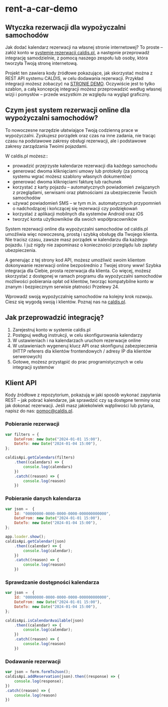 # rent-a-car-demo

<h2>
  Wtyczka rezerwacji dla wypożyczalni samochodów 
</h2>

<p>
 Jak dodać kalendarz rezerwacji na własnej stronie internetowej? To proste – załóż konto w <a href="https://caldis.pl">systemie rezerwacji caldis.pl</a>, a następnie przeprowadź integrację samodzielnie, z pomocą naszego zespołu lub osoby, która tworzyła Twoją stronę internetową.
</p>

<p>
  Projekt ten zawiera kody źródłowe pokazujące, jak skorzystać można z REST API systemu CALDIS, w celu dodawania rezerwacji. Przykład integracji możesz zobaczyć na <a href="https://demo-car-rental-2.caldis.pl">STRONIE DEMO</a>. Oczywiście jest to tylko szablon, a całą koncepcję integracji możesz przeprowadzić według 
  własnej wizji i pomysłów – przede wszystkim ze względu na wygląd graficzny.
</p>

<h2>
  Czym jest system rezerwacji online dla wypożyczalni samochodów?
</h2>

<p>
  To nowoczesne narzędzie ułatwiające Twoją codzienną prace w wypożyczalni. Zyskujesz porządek oraz czas na inne zadania, nie tracąc czasu na podstawowe zakresy obsługi rezerwacji, ale i podstawowe zakresy zarządzania Twoimi pojazdami. 
</p>

<p>
  W caldis.pl możesz::
</p>

<ul>
  <li>
    prowadzić przejrzyste kalendarze rezerwacji dla każdego samochodu
  </li>
  <li>
    generować dwoma kliknięciami umowy lub protokoły (za pomocą systemu wgrać możesz szablony własnych dokumentów)
  </li>
  <li>
    generować dwoma kliknięciami fakturę lub rachunek
  </li>
  <li>
    korzystać z karty pojazdu – automatycznych powiadomień związanych z przeglądami, serwisami oraz płatnościami za ubezpieczenie Twoich samochodów
  </li>
  <li>
    używać powiadomień SMS – w tym m.in. automatycznych przypomnień o nadchodzącej i kończącej się rezerwacji czy podziękowań 
  </li>
  <li>
     korzystać z aplikacji mobilnych dla systemów Android oraz iOS
  </li>
  <li>
    tworzyć konta użytkowników dla swoich współpracowników
  </li>
</ul>

<p>
  System rezerwacji online dla wypożyczalni samochodów od caldis.pl umożliwia więc nowoczesną, prostą i szybką obsługę dla Twojego klienta. Nie tracisz czasu, zawsze masz porządek w kalendarzu dla każdego pojazdu. I już nigdy nie zapominasz o konieczności przeglądu 
  lub zapłaty ubezpieczenia.
</p>

<p>
  A generując z tej strony kod API, możesz umożliwić swoim klientom dokonywanie rezerwacji online bezpośrednio z Twojej strony www! Szybka integracja dla Ciebie, prosta rezerwacja dla klienta. Co więcej, możesz skorzystać z dostępnej w ramach programu dla wypożyczalni 
  samochodów możliwości pobierania opłat od klientów, tworząc kompatybilne konto w znanym i bezpiecznym serwisie płatności Przelewy 24. 
</p>

<p>
  Wprowadź swoją wypożyczalnię samochodów na kolejny krok rozwoju. Ciesz się wygodą swoją i klientów. Poznaj nas na <a href="https://caldis.pl"> caldis.pl</a>. 
</p>


<h2>
  Jak przeprowadzić integrację?
</h2>

<ol>
  <li>
    Zarejestruj konto w systemie caldis.pl
  </li>
  <li>
    Postępuj według instrukcji, w celu skonfigurowania kalendarzy
  </li>
  <li>
    W ustawieniach i na kalendarzach uruchom rezerwacje online
  </li>
  <li>
    W ustawieniach wygeneruj klucz API oraz skonfiguruj zabezpieczenia (HTTP referers dla klientów frontendowych / adresy IP dla klientów serwerowych)
  </li>
  <li>
    Gotowe, możesz przystąpić do prac programistycznych w celu integracji systemów
  </li>
</ol>


<h2>
  Klient API
</h2>

<p>
  Kody źródłowe z repozytorium, pokazują w jaki sposób wykonać zapytania REST – jak pobrać kalendarze, jak sprawdzić czy są dostępne terminy oraz jak dokonać rezerwacji.	Jeśli masz jakiekolwiek wątpliwości lub pytania, napisz do nas: <a href="mailto:pomoc@caldis.pl">pomoc@caldis.pl</a>. 
</p>

<h3>
  Pobieranie rezerwacji
</h3>

```js
var filters = {
    DateFrom: new Date("2024-01-01 15:00"),
    DateTo: new Date("2024-01-04 15:00"),
};

caldisApi.getCalendars(filters)
    .then((calendars) => {
        console.log(calendars)
    })
    .catch((reason) => {
        console.log(reason)
    })
```

<h3>
  Pobieranie danych kalendarza
</h3>


```js
var json =  {
    Id: "00000000-0000-0000-0000-000000000000",
    DateFrom: new Date("2024-01-01 15:00"),
    DateTo: new Date("2024-01-04 15:00"),
};

app.loader.show();
caldisApi.getCalendar(json)
    .then((calendar) => {
        console.log(calendar);
    })
    .catch((reason) => {
        console.log(reason)
    })
```

<h3>
  Sprawdzanie dostępności kalendarza
</h3>

```js
var json =  {
    Id: "00000000-0000-0000-0000-000000000000",
    DateFrom: new Date("2024-01-01 15:00"),
    DateTo: new Date("2024-01-04 15:00"),
};

caldisApi.isCalendarAvailable(json)
    .then((calendar) => {
        console.log(calendar);
    })
    .catch((reason) => {
        console.log(reason)
    })

```

<h3>
  Dodawanie rezerwacji
</h3>

```js
var json = form.formToJson();
caldisApi.addReservation(json).then((response) => {
    console.log(response);
})
.catch((reason) => {
    console.log(reason)
})
```
